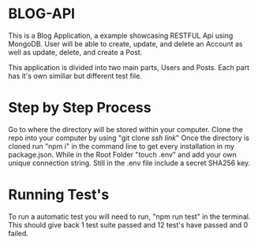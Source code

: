 # BLOG-API
This is a Blog Application, a example showcasing RESTFUL Api using MongoDB.
User will be able to create, update, and delete an Account as well as update, delete, and create a Post.

This application is divided into two main parts, Users and Posts. 
Each part has it's own similiar but different test file. 

# Step by Step Process
 Go to where the directory will be stored within your computer.
 Clone the repo into your computer by using "git clone *ssh link*"
 Once the directory is cloned run "npm i" in the command line to get every installation in my package.json.
 While in the Root Folder "touch .env" and add your own unique connection string.
 Still in the .env file include a secret SHA256 key.


 # Running Test's
 To run a automatic test you will need to run, "npm run test" in the terminal. This should give back 1 test suite passed and 12 test's 
 have passed and 0 failed.
